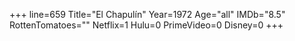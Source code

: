 +++
line=659
Title="El Chapulín"
Year=1972
Age="all"
IMDb="8.5"
RottenTomatoes=""
Netflix=1
Hulu=0
PrimeVideo=0
Disney=0
+++

